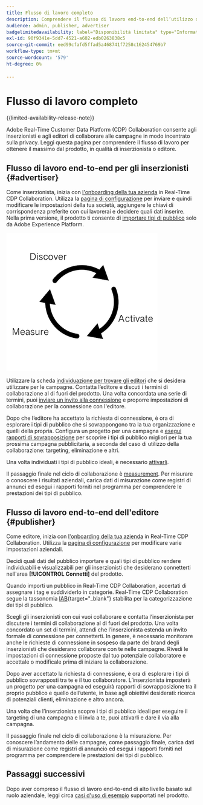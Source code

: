 ```yaml
---
title: Flusso di lavoro completo
description: Comprendere il flusso di lavoro end-to-end dell’utilizzo di Real-Time CDP Collaboration come inserzionista o editore
audience: admin, publisher, advertiser
badgelimitedavailability: label="Disponibilità limitata" type="Informative" url="https://helpx.adobe.com/it/legal/product-descriptions/real-time-customer-data-platform-collaboration.html newtab=true"
exl-id: 90f9341e-5dd7-4521-a602-edb0263838c5
source-git-commit: eed99cfafd5ffad5a468741f7258c162454769b7
workflow-type: tm+mt
source-wordcount: '579'
ht-degree: 0%

---
```


# Flusso di lavoro completo

{{limited-availability-release-note}}

Adobe Real-Time Customer Data Platform (CDP) Collaboration consente agli inserzionisti e agli editori di collaborare alle campagne in modo incentrato sulla privacy. Leggi questa pagina per comprendere il flusso di lavoro per ottenere il massimo dal prodotto, in qualità di inserzionista o editore.

## Flusso di lavoro end-to-end per gli inserzionisti {#advertiser}

Come inserzionista, inizia con [l&#39;onboarding della tua azienda](/help/guide/setup/onboard-account.md) in Real-Time CDP Collaboration. Utilizza la [pagina di configurazione](/help/guide/setup/setup-overview.md) per inviare e quindi modificare le impostazioni della tua società, aggiungere le chiavi di corrispondenza preferite con cui lavorerai e decidere quali dati inserire. Nella prima versione, il prodotto ti consente di [importare tipi di pubblico](/help/guide/setup/onboard-audiences.md) solo da Adobe Experience Platform.

![Rileva, attiva e misura per gli inserzionisti.](/help/assets/end-to-end-workflow/discover-activate-measure.png)

Utilizzare la scheda [individuazione per trovare gli editori](/help/guide/connect/discover-publishers.md) che si desidera utilizzare per le campagne. Contatta l’editore e discuti i termini di collaborazione al di fuori del prodotto. Una volta concordata una serie di termini, puoi [inviare un invito alla connessione](/help/guide/connect/establishing-connections.md) e proporre impostazioni di collaborazione per la connessione con l&#39;editore.

Dopo che l’editore ha accettato la richiesta di connessione, è ora di esplorare i tipi di pubblico che si sovrappongono tra la tua organizzazione e quelli della propria. Configura un progetto per una campagna e [esegui rapporti di sovrapposizione](/help/guide/collaborate/discover.md) per scoprire i tipi di pubblico migliori per la tua prossima campagna pubblicitaria, a seconda del caso di utilizzo della collaborazione: targeting, eliminazione e altri.

Una volta individuati i tipi di pubblico ideali, è necessario [attivarli](/help/guide/collaborate/activate.md).

Il passaggio finale nel ciclo di collaborazione è [measurement](/help/guide/collaborate/measure.md). Per misurare o conoscere i risultati aziendali, carica dati di misurazione come registri di annunci ed esegui i rapporti forniti nel programma per comprendere le prestazioni dei tipi di pubblico.

## Flusso di lavoro end-to-end dell&#39;editore {#publisher}

Come editore, inizia con [l&#39;onboarding della tua azienda](/help/guide/setup/onboard-account.md) in Real-Time CDP Collaboration. Utilizza la [pagina di configurazione](/help/guide/setup/setup-overview.md) per modificare varie impostazioni aziendali.

Decidi quali dati del pubblico importare e quali tipi di pubblico rendere individuabili e visualizzabili per gli inserzionisti che desiderano connetterti nell&#39;area **[!UICONTROL Connetti]** del prodotto.

Quando importi un pubblico in Real-Time CDP Collaboration, accertati di assegnare i tag e suddividerlo in categorie. Real-Time CDP Collaboration segue la tassonomia [IAB](https://www.iab.com/guidelines/content-taxonomy/){target="_blank"} stabilita per la categorizzazione dei tipi di pubblico.

Scegli gli inserzionisti con cui vuoi collaborare e contatta l’inserzionista per discutere i termini di collaborazione al di fuori del prodotto. Una volta concordato un set di termini, attendi che l’inserzionista estenda un invito formale di connessione per connetterti. In genere, è necessario monitorare anche le richieste di connessione in sospeso da parte dei brand degli inserzionisti che desiderano collaborare con te nelle campagne. Rivedi le impostazioni di connessione proposte dal tuo potenziale collaboratore e accettale o modificale prima di iniziare la collaborazione.

Dopo aver accettato la richiesta di connessione, è ora di esplorare i tipi di pubblico sovrapposti tra te e il tuo collaboratore. L’inserzionista imposterà un progetto per una campagna ed eseguirà rapporti di sovrapposizione tra il proprio pubblico e quello dell’utente, in base agli obiettivi desiderati: ricerca di potenziali clienti, eliminazione e altro ancora.

Una volta che l’inserzionista scopre i tipi di pubblico ideali per eseguire il targeting di una campagna e li invia a te, puoi attivarli e dare il via alla campagna.

Il passaggio finale nel ciclo di collaborazione è la misurazione. Per conoscere l’andamento delle campagne, come passaggio finale, carica dati di misurazione come registri di annuncio ed esegui i rapporti forniti nel programma per comprendere le prestazioni dei tipi di pubblico.

## Passaggi successivi

Dopo aver compreso il flusso di lavoro end-to-end di alto livello basato sul ruolo aziendale, leggi circa [casi d&#39;uso di esempio](/help/guide/use-cases-benefits.md) supportati nel prodotto.
